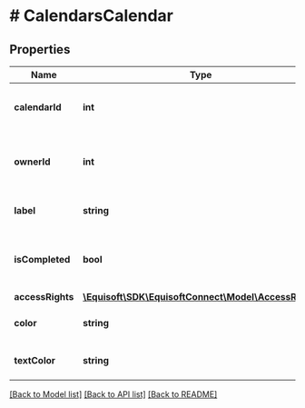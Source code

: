 # # CalendarsCalendar

## Properties

Name | Type | Description | Notes
------------ | ------------- | ------------- | -------------
**calendarId** | **int** | Unique identifier of the calendar. | 
**ownerId** | **int** | Unique identifier of the owner user of the calendar. | 
**label** | **string** | Summary label of the calendar. | 
**isCompleted** | **bool** | Is this the calendar for completed events. | 
**accessRights** | [**\Equisoft\SDK\EquisoftConnect\Model\AccessRights**](AccessRights.md) |  | 
**color** | **string** | hex color of the calendar. | [optional] 
**textColor** | **string** | hex text color of the calendar. | [optional] 

[[Back to Model list]](../../README.md#documentation-for-models) [[Back to API list]](../../README.md#documentation-for-api-endpoints) [[Back to README]](../../README.md)



